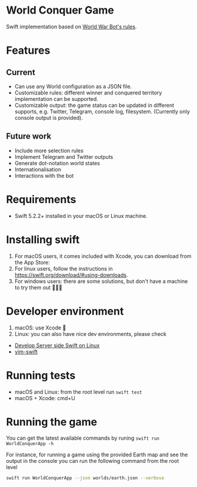 # World Conquer Game

Swift implementation based on [World War Bot's rules](https://worldwarbot.com/about/).

# Features
## Current
- Can use any World configuration as a JSON file.
- Customizable rules: different winner and conquered territory implementation can be supported.
- Customizable output: the game status can be updated in different supports, e.g. Twitter, Telegram, console log, filesystem. (Currently only console output is provided).

## Future work
- Include more selection rules
- Implement Telegram and Twitter outputs
- Generate dot-notation world states
- Internationalisation
- Interactions with the bot

# Requirements
* Swift 5.2.2+ installed in your macOS or Linux machine. 

# Installing swift
1. For macOS users, it comes included with Xcode, you can download from the App Store:
1. For linux users, follow the instructions in https://swift.org/download/#using-downloads. 
1. For windows users: there are some solutions, but don't have a machine to try them out 🤷🏽‍♂️

# Developer environment
1. macOS: use Xcode 🚀
1. Linux: you can also have nice dev environments, please check 
  * [Develop Server side Swift on Linux](https://medium.com/@joscdk/develop-server-side-swift-on-linux-a9ea56e805cc)
  * [vim-swift](https://github.com/toyamarinyon/vim-swift)

# Running tests
* macOS and Linux: from the root level run `swift test`
* macOS + Xcode: cmd+U

# Running the game
You can get the latest available commands by runing `swift run WorldConquerApp -h`

For instance, for running a game using the provided Earth map and see the output in the console you can run the following command from the root level
```bash
swift run WorldConquerApp --json worlds/earth.json --verbose
```

